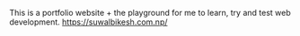 This is a portfolio website + the playground for me to learn, try and test web development.
https://suwalbikesh.com.np/
